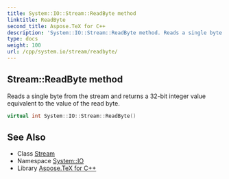 ```yaml
---
title: System::IO::Stream::ReadByte method
linktitle: ReadByte
second_title: Aspose.TeX for C++
description: 'System::IO::Stream::ReadByte method. Reads a single byte from the stream and returns a 32-bit integer value equivalent to the value of the read byte in C++.'
type: docs
weight: 100
url: /cpp/system.io/stream/readbyte/
---
```

## Stream::ReadByte method


Reads a single byte from the stream and returns a 32-bit integer value equivalent to the value of the read byte.

```cpp
virtual int System::IO::Stream::ReadByte()
```

## See Also

* Class [Stream](../)
* Namespace [System::IO](../../)
* Library [Aspose.TeX for C++](../../../)
